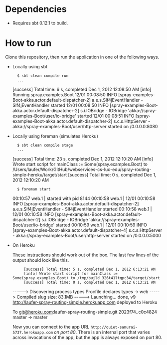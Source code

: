 # Dependencies

- Requires sbt 0.12.1 to build.

# How to run

Clone this repository, then run the application in one of the following ways.

- Locally using sbt

        $ sbt clean compile run
        ...
	[success] Total time: 6 s, completed Dec 1, 2012 12:08:50 AM
	[info] Running spray.examples.Boot 
	12/01 00:08:50 INFO [spray-examples-Boot-akka.actor.default-dispatcher-2] a.e.s.Slf4jEventHandler - Slf4jEventHandler started
	12/01 00:08:50 INFO [spray-examples-Boot-akka.actor.default-dispatcher-2] s.i.IOBridge - IOBridge 'akka://spray-examples-Boot/user/io-bridge' started
	12/01 00:08:51 INFO [spray-examples-Boot-akka.actor.default-dispatcher-2] s.c.s.HttpServer - akka://spray-examples-Boot/user/http-server started on /0.0.0.0:8080

- Locally using foreman (simulates Heroku)

        $ sbt clean compile stage
        ...
	[success] Total time: 23 s, completed Dec 1, 2012 12:10:20 AM
	[info] Wrote start script for mainClass := Some(spray.examples.Boot) to /Users/laufer/Work/GitHub/webservices-cs-luc-edu/spray-routing-simple-heroku/target/start
	[success] Total time: 0 s, completed Dec 1, 2012 12:10:20 AM

        $ foreman start
	00:10:57 web.1     | started with pid 8144
	00:10:58 web.1     | 12/01 00:10:58 INFO [spray-examples-Boot-akka.actor.default-dispatcher-2] a.e.s.Slf4jEventHandler - Slf4jEventHandler started
	00:10:58 web.1     | 12/01 00:10:58 INFO [spray-examples-Boot-akka.actor.default-dispatcher-2] s.i.IOBridge - IOBridge 'akka://spray-examples-Boot/user/io-bridge' started
	00:10:59 web.1     | 12/01 00:10:59 INFO [spray-examples-Boot-akka.actor.default-dispatcher-4] s.c.s.HttpServer - akka://spray-examples-Boot/user/http-server started on /0.0.0.0:5000

- On Heroku

    [These instructions](http://devcenter.heroku.com/articles/scala#deploy_to_herokucedar) should
    work out of the box. The last few lines of the output should look like this.

	       [success] Total time: 5 s, completed Dec 1, 2012 6:13:21 AM
	       [info] Wrote start script for mainClass := Some(spray.examples.Boot) to /tmp/build_326t41ltqpc34/target/start
	       [success] Total time: 0 s, completed Dec 1, 2012 6:13:21 AM
	-----> Discovering process types
	       Procfile declares types -> web
	-----> Compiled slug size: 83.1MB
	-----> Launching... done, v9
	       http://laufer-spray-routing-simple.herokuapp.com deployed to Heroku

	To git@heroku.com:laufer-spray-routing-simple.git
	   2023f74..c0c4824  master -> master

    Now you can connect to the app URL `http://quiet-samurai-5737.herokuapp.com` *on port 80*. 
    There is an internal port that varies across invocations of the app, but the app 
    is always exposed on port 80.
